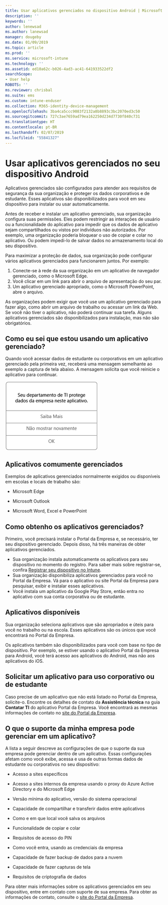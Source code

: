```yaml
---
title: Usar aplicativos gerenciados no dispositivo Android | Microsoft Docs
description: ''
keywords: ''
author: lenewsad
ms.author: lanewsad
manager: dougeby
ms.date: 01/09/2019
ms.topic: article
ms.prod: ''
ms.service: microsoft-intune
ms.technology: ''
ms.assetid: ed10a62c-b026-4ad3-ac41-641933522df2
searchScope:
- User help
ROBOTS: ''
ms.reviewer: chrisbal
ms.suite: ems
ms.custom: intune-enduser
ms.collection: M365-identity-device-management
ms.openlocfilehash: 3ba4ca5ccc9083f2132a8b8893c3bc2070ed3c50
ms.sourcegitcommit: 727c3ae7659ad79ea162250d234d7730f840c731
ms.translationtype: HT
ms.contentlocale: pt-BR
ms.lasthandoff: 02/07/2019
ms.locfileid: "55841327"
---
```

# <a name="use-managed-apps-on-your-android-device"></a>Usar aplicativos gerenciados no seu dispositivo Android
Aplicativos gerenciados são configurados para atender aos requisitos de segurança da sua organização e proteger os dados corporativos e de estudante. Esses aplicativos são disponibilizados para você em seu dispositivo para instalar ou usar automaticamente. 

Antes de receber e instalar um aplicativo gerenciado, sua organização configura suas permissões. Eles podem restringir as interações de usuário ou a funcionalidade do aplicativo para impedir que os dados de aplicativo sejam compartilhados ou vistos por indivíduos não autorizados. Por exemplo, uma organização poderia bloquear o uso de copiar e colar no aplicativo. Ou podem impedi-lo de salvar dados no armazenamento local do seu dispositivo.

Para maximizar a proteção de dados, sua organização pode configurar vários aplicativos gerenciados para funcionarem juntos. Por exemplo:
1. Conecte-se à rede da sua organização em um aplicativo de navegador gerenciado, como o Microsoft Edge.
2. Você clicar em um link para abrir o arquivo de apresentação do seu par.
3. Um aplicativo gerenciado apropriado, como o Microsoft PowerPoint, abre o arquivo.

As organizações podem exigir que você use um aplicativo gerenciado para fazer algo, como abrir um arquivo de trabalho ou acessar um link da Web. Se você não tiver o aplicativo, não poderá continuar sua tarefa. Alguns aplicativos gerenciados são disponibilizados para instalação, mas não são obrigatórios.

## <a name="how-do-i-know-im-using-a-managed-app"></a>Como eu sei que estou usando um aplicativo gerenciado?
Quando você acessar dados de estudante ou corporativos em um aplicativo gerenciado pela primeira vez, receberá uma mensagem semelhante ao exemplo a captura de tela abaixo. A mensagem solicita que você reinicie o aplicativo para continuar.

![Captura de tela da mensagem que aparece quando um usuário abre um aplicativo gerenciado no dispositivo. A mensagem diz: "Sua organização não está protegendo seus dados neste aplicativo. Você precisa reiniciar o aplicativo para continuar", seguido por um botão OK.](./media/managed-apps-message.png)

## <a name="commonly-managed-apps"></a>Aplicativos comumente gerenciados  
Exemplos de aplicativos gerenciados normalmente exigidos ou disponíveis em escolas e locais de trabalho são:

-   Microsoft Edge

-   Microsoft Outlook

-   Microsoft Word, Excel e PowerPoint

## <a name="how-do-i-get-managed-apps"></a>Como obtenho os aplicativos gerenciados?
Primeiro, você precisará instalar o Portal da Empresa e, se necessário, ter seu dispositivo gerenciado. Depois disso, há três maneiras de obter aplicativos gerenciados.
* Sua organização instala automaticamente os aplicativos para seu dispositivo no momento do registro. Para saber mais sobre registrar-se, confira [Registrar seu dispositivo no Intune](enroll-your-device-in-Intune-android.md).
* Sua organização disponibiliza aplicativos gerenciados para você no Portal da Empresa. Vá para o aplicativo ou site Portal da Empresa para pesquisar, exibir e instalar esses aplicativos. 
* Você instala um aplicativo da Google Play Store, então entra no aplicativo com sua conta corporativa ou de estudante.  

 ## <a name="available-apps"></a>Aplicativos disponíveis   
 Sua organização seleciona aplicativos que são apropriados e úteis para você no trabalho ou na escola. Esses aplicativos são os únicos que você encontrará no Portal da Empresa.   

 Os aplicativos também são disponibilizados para você com base no tipo de dispositivo. Por exemplo, se estiver usando o aplicativo Portal da Empresa para Android, você terá acesso aos aplicativos do Android, mas não aos aplicativos do iOS.   

 ## <a name="request-an-app-for-work-or-school"></a>Solicitar um aplicativo para uso corporativo ou de estudante   
 Caso precise de um aplicativo que não está listado no Portal da Empresa, solicite-o. Encontre os detalhes de contato da **Assistência técnica** na guia **Contatar TI** do aplicativo Portal da Empresa. Você encontrará as mesmas informações de contato no [site do Portal da Empresa](https://go.microsoft.com/fwlink/?linkid=2010980).   

## <a name="what-can-my-company-support-manage-in-an-app"></a>O que o suporte da minha empresa pode gerenciar em um aplicativo?  
A lista a seguir descreve as configurações de que o suporte da sua empresa pode gerenciar dentro de um aplicativo. Essas configurações afetam como você exibe, acessa e usa de outras formas dados de estudante ou corporativos no seu dispositivo:

* Acesso a sites específicos  

* Acesso a sites internos da empresa usando o proxy do Azure Active Directory e do Microsoft Edge  

* Versão mínima do aplicativo, versão do sistema operacional

* Capacidade de compartilhar e transferir dados entre aplicativos  

* Como e em que local você salva os arquivos  

* Funcionalidade de copiar e colar  

* Requisitos de acesso do PIN  

* Como você entra, usando as credenciais da empresa  

* Capacidade de fazer backup de dados para a nuvem  

* Capacidade de fazer capturas de tela  

* Requisitos de criptografia de dados  

Para obter mais informações sobre os aplicativos gerenciados em seu dispositivo, entre em contato com suporte de sua empresa. Para obter as informações de contato, consulte o [site do Portal da Empresa](https://go.microsoft.com/fwlink/?linkid=2010980).
